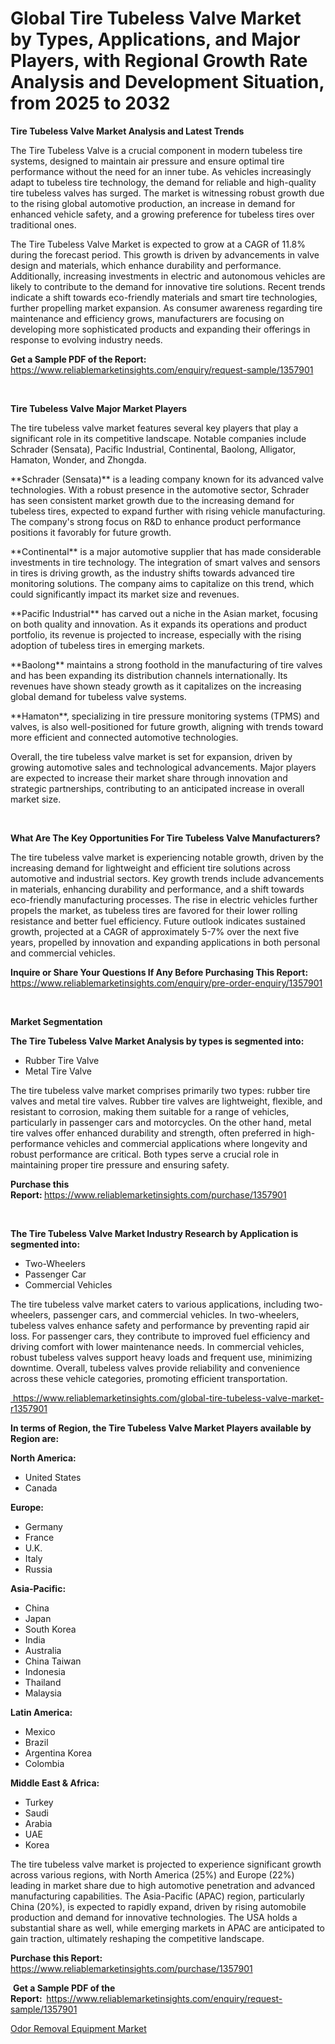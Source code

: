 <p><h1>Global Tire Tubeless Valve Market by Types, Applications, and Major Players, with Regional Growth Rate Analysis and Development Situation, from 2025 to 2032</h1></p><p><strong>Tire Tubeless Valve Market Analysis and Latest Trends</strong></p>
<p><p>The Tire Tubeless Valve is a crucial component in modern tubeless tire systems, designed to maintain air pressure and ensure optimal tire performance without the need for an inner tube. As vehicles increasingly adapt to tubeless tire technology, the demand for reliable and high-quality tire tubeless valves has surged. The market is witnessing robust growth due to the rising global automotive production, an increase in demand for enhanced vehicle safety, and a growing preference for tubeless tires over traditional ones.</p><p>The Tire Tubeless Valve Market is expected to grow at a CAGR of 11.8% during the forecast period. This growth is driven by advancements in valve design and materials, which enhance durability and performance. Additionally, increasing investments in electric and autonomous vehicles are likely to contribute to the demand for innovative tire solutions. Recent trends indicate a shift towards eco-friendly materials and smart tire technologies, further propelling market expansion. As consumer awareness regarding tire maintenance and efficiency grows, manufacturers are focusing on developing more sophisticated products and expanding their offerings in response to evolving industry needs.</p></p>
<p><strong>Get a Sample PDF of the Report:&nbsp;</strong> <a href="https://www.reliablemarketinsights.com/enquiry/request-sample/1357901?utm_campaign=3571&utm_medium=2&utm_source=Github&utm_content=ia&utm_term=11042025&utm_id=tire-tubeless-valve">https://www.reliablemarketinsights.com/enquiry/request-sample/1357901</a></p>
<p>&nbsp;</p>
<p><strong>Tire Tubeless Valve Major Market Players</strong></p>
<p><p>The tire tubeless valve market features several key players that play a significant role in its competitive landscape. Notable companies include Schrader (Sensata), Pacific Industrial, Continental, Baolong, Alligator, Hamaton, Wonder, and Zhongda.</p><p>**Schrader (Sensata)** is a leading company known for its advanced valve technologies. With a robust presence in the automotive sector, Schrader has seen consistent market growth due to the increasing demand for tubeless tires, expected to expand further with rising vehicle manufacturing. The company's strong focus on R&D to enhance product performance positions it favorably for future growth.</p><p>**Continental** is a major automotive supplier that has made considerable investments in tire technology. The integration of smart valves and sensors in tires is driving growth, as the industry shifts towards advanced tire monitoring solutions. The company aims to capitalize on this trend, which could significantly impact its market size and revenues.</p><p>**Pacific Industrial** has carved out a niche in the Asian market, focusing on both quality and innovation. As it expands its operations and product portfolio, its revenue is projected to increase, especially with the rising adoption of tubeless tires in emerging markets.</p><p>**Baolong** maintains a strong foothold in the manufacturing of tire valves and has been expanding its distribution channels internationally. Its revenues have shown steady growth as it capitalizes on the increasing global demand for tubeless valve systems.</p><p>**Hamaton**, specializing in tire pressure monitoring systems (TPMS) and valves, is also well-positioned for future growth, aligning with trends toward more efficient and connected automotive technologies.</p><p>Overall, the tire tubeless valve market is set for expansion, driven by growing automotive sales and technological advancements. Major players are expected to increase their market share through innovation and strategic partnerships, contributing to an anticipated increase in overall market size.</p></p>
<p>&nbsp;</p>
<p><strong>What Are The Key Opportunities For Tire Tubeless Valve Manufacturers?</strong></p>
<p><p>The tire tubeless valve market is experiencing notable growth, driven by the increasing demand for lightweight and efficient tire solutions across automotive and industrial sectors. Key growth trends include advancements in materials, enhancing durability and performance, and a shift towards eco-friendly manufacturing processes. The rise in electric vehicles further propels the market, as tubeless tires are favored for their lower rolling resistance and better fuel efficiency. Future outlook indicates sustained growth, projected at a CAGR of approximately 5-7% over the next five years, propelled by innovation and expanding applications in both personal and commercial vehicles.</p></p>
<p><strong>Inquire or Share Your Questions If Any Before Purchasing This Report:</strong> <a href="https://www.reliablemarketinsights.com/enquiry/pre-order-enquiry/1357901?utm_campaign=3571&utm_medium=2&utm_source=Github&utm_content=ia&utm_term=11042025&utm_id=tire-tubeless-valve">https://www.reliablemarketinsights.com/enquiry/pre-order-enquiry/1357901</a></p>
<p>&nbsp;</p>
<p><strong>Market Segmentation</strong></p>
<p><strong>The Tire Tubeless Valve Market Analysis by types is segmented into:</strong></p>
<p><ul><li>Rubber Tire Valve</li><li>Metal Tire Valve</li></ul></p>
<p><p>The tire tubeless valve market comprises primarily two types: rubber tire valves and metal tire valves. Rubber tire valves are lightweight, flexible, and resistant to corrosion, making them suitable for a range of vehicles, particularly in passenger cars and motorcycles. On the other hand, metal tire valves offer enhanced durability and strength, often preferred in high-performance vehicles and commercial applications where longevity and robust performance are critical. Both types serve a crucial role in maintaining proper tire pressure and ensuring safety.</p></p>
<p><strong>Purchase this Report:&nbsp;</strong><a href="https://www.reliablemarketinsights.com/purchase/1357901?utm_campaign=3571&utm_medium=2&utm_source=Github&utm_content=ia&utm_term=11042025&utm_id=tire-tubeless-valve">https://www.reliablemarketinsights.com/purchase/1357901</a></p>
<p>&nbsp;</p>
<p><strong>The Tire Tubeless Valve Market Industry Research by Application is segmented into:</strong></p>
<p><ul><li>Two-Wheelers</li><li>Passenger Car</li><li>Commercial Vehicles</li></ul></p>
<p><p>The tire tubeless valve market caters to various applications, including two-wheelers, passenger cars, and commercial vehicles. In two-wheelers, tubeless valves enhance safety and performance by preventing rapid air loss. For passenger cars, they contribute to improved fuel efficiency and driving comfort with lower maintenance needs. In commercial vehicles, robust tubeless valves support heavy loads and frequent use, minimizing downtime. Overall, tubeless valves provide reliability and convenience across these vehicle categories, promoting efficient transportation.</p></p>
<p><a href="https://www.reliablemarketinsights.com/global-tire-tubeless-valve-market-r1357901?utm_campaign=3571&utm_medium=2&utm_source=Github&utm_content=ia&utm_term=11042025&utm_id=tire-tubeless-valve">&nbsp;https://www.reliablemarketinsights.com/global-tire-tubeless-valve-market-r1357901</a></p>
<p><strong>In terms of Region, the Tire Tubeless Valve Market Players available by Region are:</strong></p>
<p>
    <p> <strong> North America: </strong>
        <ul>
            <li>United States</li>
            <li>Canada</li>
        </ul>
        </p> 
    <p> <strong> Europe: </strong>
        <ul>
            <li>Germany</li>
            <li>France</li>
            <li>U.K.</li>
            <li>Italy</li>
            <li>Russia</li>
        </ul>
        </p> 
    <p> <strong> Asia-Pacific: </strong>
        <ul>
            <li>China</li>
            <li>Japan</li>
            <li>South Korea</li>
            <li>India</li>
            <li>Australia</li>
            <li>China Taiwan</li>
            <li>Indonesia</li>
            <li>Thailand</li>
            <li>Malaysia</li>
        </ul>
        </p> 
    <p> <strong> Latin America: </strong>
        <ul>
            <li>Mexico</li>
            <li>Brazil</li>
            <li>Argentina Korea</li>
            <li>Colombia</li>
        </ul>
        </p> 
    <p> <strong> Middle East & Africa: </strong>
        <ul>
            <li>Turkey</li>
            <li>Saudi</li>
            <li>Arabia</li>
            <li>UAE</li>
            <li>Korea</li>
        </ul>
    </p>
    </p>
<p><p>The tire tubeless valve market is projected to experience significant growth across various regions, with North America (25%) and Europe (22%) leading in market share due to high automotive penetration and advanced manufacturing capabilities. The Asia-Pacific (APAC) region, particularly China (20%), is expected to rapidly expand, driven by rising automobile production and demand for innovative technologies. The USA holds a substantial share as well, while emerging markets in APAC are anticipated to gain traction, ultimately reshaping the competitive landscape.</p></p>
<p><strong>Purchase this Report: </strong><a href="https://www.reliablemarketinsights.com/purchase/1357901?utm_campaign=3571&utm_medium=2&utm_source=Github&utm_content=ia&utm_term=11042025&utm_id=tire-tubeless-valve">https://www.reliablemarketinsights.com/purchase/1357901</a></p>
<p>&nbsp;<strong>Get a Sample PDF of the Report:&nbsp;&nbsp;</strong><a href="https://www.reliablemarketinsights.com/enquiry/request-sample/1357901?utm_campaign=3571&utm_medium=2&utm_source=Github&utm_content=ia&utm_term=11042025&utm_id=tire-tubeless-valve">https://www.reliablemarketinsights.com/enquiry/request-sample/1357901</a></p>
<p><strong></strong></p>
<p><p><a href="https://github.com/alejnaouare/Market-Research-Report-List-1/blob/main/odor-removal-equipment-market.md?utm_campaign=3571&utm_medium=2&utm_source=Github&utm_content=ia&utm_term=11042025&utm_id=tire-tubeless-valve">Odor Removal Equipment Market</a></p></p>